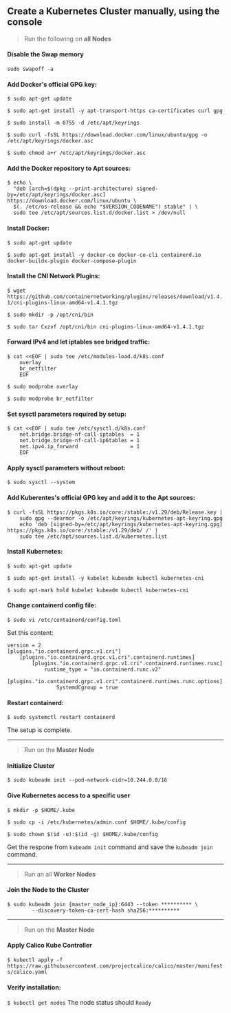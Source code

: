 ## Create a Kubernetes Cluster manually, using the console

>Run the following on **all Nodes**
#### Disable the Swap memory
`sudo swapoff -a`

#### Add Docker's official GPG key:
`$ sudo apt-get update`

`$ sudo apt-get install -y apt-transport-https ca-certificates curl gpg`

`$ sudo install -m 0755 -d /etc/apt/keyrings`

`$ sudo curl -fsSL https://download.docker.com/linux/ubuntu/gpg -o /etc/apt/keyrings/docker.asc`

`$ sudo chmod a+r /etc/apt/keyrings/docker.asc`

#### Add the Docker repository to Apt sources:
```
$ echo \
  "deb [arch=$(dpkg --print-architecture) signed-by=/etc/apt/keyrings/docker.asc] https://download.docker.com/linux/ubuntu \
  $(. /etc/os-release && echo "$VERSION_CODENAME") stable" | \
  sudo tee /etc/apt/sources.list.d/docker.list > /dev/null
```

#### Install Docker:
`$ sudo apt-get update`

`$ sudo apt-get install -y docker-ce docker-ce-cli containerd.io docker-buildx-plugin docker-compose-plugin`

#### Install the CNI Network Plugins:
`$ wget https://github.com/containernetworking/plugins/releases/download/v1.4.1/cni-plugins-linux-amd64-v1.4.1.tgz`

`$ sudo mkdir -p /opt/cni/bin`

`$ sudo tar Cxzvf /opt/cni/bin cni-plugins-linux-amd64-v1.4.1.tgz`

#### Forward IPv4 and let iptables see bridged traffic:
```
$ cat <<EOF | sudo tee /etc/modules-load.d/k8s.conf
    overlay
    br_netfilter
    EOF
```

`$ sudo modprobe overlay`

`$ sudo modprobe br_netfilter`

#### Set sysctl parameters required by setup:
```
$ cat <<EOF | sudo tee /etc/sysctl.d/k8s.conf
    net.bridge.bridge-nf-call-iptables  = 1
    net.bridge.bridge-nf-call-ip6tables = 1
    net.ipv4.ip_forward                 = 1
    EOF
```

#### Apply sysctl parameters without reboot:
`$ sudo sysctl --system`

#### Add Kuberentes's official GPG key and add it to the Apt sources:
```
$ curl -fsSL https://pkgs.k8s.io/core:/stable:/v1.29/deb/Release.key | 
    sudo gpg --dearmor -o /etc/apt/keyrings/kubernetes-apt-keyring.gpg
    echo 'deb [signed-by=/etc/apt/keyrings/kubernetes-apt-keyring.gpg] https://pkgs.k8s.io/core:/stable:/v1.29/deb/ /' | 
    sudo tee /etc/apt/sources.list.d/kubernetes.list
```

#### Install Kubernetes:
`$ sudo apt-get update`

`$ sudo apt-get install -y kubelet kubeadm kubectl kubernetes-cni`

`$ sudo apt-mark hold kubelet kubeadm kubectl kubernetes-cni`

#### Change containerd config file:
`$ sudo vi /etc/containerd/config.toml`

Set this content:
```
version = 2
[plugins."io.containerd.grpc.v1.cri"]
    [plugins."io.containerd.grpc.v1.cri".containerd.runtimes]
        [plugins."io.containerd.grpc.v1.cri".containerd.runtimes.runc]
            runtime_type = "io.containerd.runc.v2"
            [plugins."io.containerd.grpc.v1.cri".containerd.runtimes.runc.options]
                SystemdCgroup = true
```

#### Restart containerd:
`$ sudo systemctl restart containerd`

The setup is complete.

---
>Run on the **Master Node**

#### Initialize Cluster
`$ sudo kubeadm init --pod-network-cidr=10.244.0.0/16`

#### Give Kubernetes access to a specific user
`$ mkdir -p $HOME/.kube`

`$ sudo cp -i /etc/kubernetes/admin.conf $HOME/.kube/config`

`$ sudo chown $(id -u):$(id -g) $HOME/.kube/config`

Get the respone from `kubeadm init` command and save the `kubeadm join` command.

---
>Run an all **Worker Nodes**

#### Join the Node to the Cluster
```
$ sudo kubeadm join {master_node_ip}:6443 --token ********** \
        --discovery-token-ca-cert-hash sha256:**********
```
---
>Run on the **Master Node**

#### Apply Calico Kube Controller
`$ kubectl apply -f https://raw.githubusercontent.com/projectcalico/calico/master/manifests/calico.yaml`

#### Verify installation:
`$ kubectl get nodes`
The node status should `Ready`